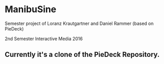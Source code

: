 # ManibuSine
Semester project of Loranz Krautgartner and Daniel Rammer (based on PieDeck)

2nd Semester Interactive Media 2016

## Currently it's a clone of the PieDeck Repository.

